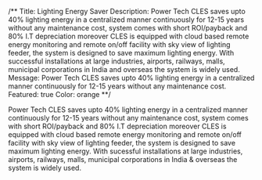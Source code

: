 /**
Title: Lighting Energy Saver
Description: Power Tech CLES saves upto 40% lighting energy in a centralized manner continuously for 12-15 years without any maintenance cost, system comes with short ROI/payback and 80% I.T depreciation moreover CLES is equipped with cloud based remote energy monitoring and remote on/off facility with sky view of lighting feeder, the system is designed to save maximum lighting energy. With successful installations at large industries, airports, railways, malls, municipal corporations in India and overseas the system is widely used.
Message: Power Tech CLES saves upto 40% lighting energy in a centralized manner continuously for 12-15 years without any maintenance cost.
Featured: true
Color: orange
**/

Power Tech CLES saves upto 40% lighting energy in a centralized manner continuously for 12-15 years without any maintenance cost, system comes with short ROI/payback and 80% I.T depreciation moreover CLES is equipped with cloud based remote energy monitoring and remote on/off facility with sky view of lighting feeder, the system is designed to save maximum lighting energy. With sucessful installations at large industries, airports, railways, malls, municipal corporations in India &amp; overseas the system is widely used.